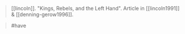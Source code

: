 > [[lincoln]]. "Kings, Rebels, and the Left Hand". Article in [[lincoln1991]] & [[denning-gerow1996]].

> #have